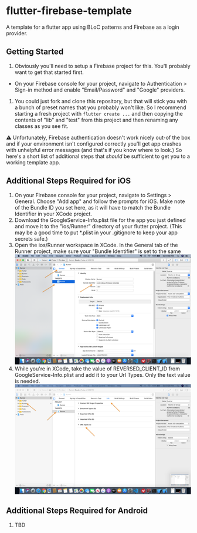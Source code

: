 # flutter-firebase-template
A template for a flutter app using BLoC patterns and Firebase as a login provider.

## Getting Started
1. Obviously you'll need to setup a Firebase project for this. You'll probably want to get that started first.
  - On your Firebase console for your project, navigate to Authentication > Sign-in method and enable "Email/Password" and "Google" providers.
1. You could just fork and clone this repository, but that will stick you with a bunch of preset names that you probably won't like. So I recommend starting a fresh project with `flutter create ...` and then copying the contents of "lib" and "test" from this project and then renaming any classes as you see fit.

:warning: Unfortunately, Firebase authentication doesn't work nicely out-of the box and if your environment isn't configured correctly you'll get app crashes with unhelpful error messages (and that's if you know where to look.) So here's a short list of additional steps that *should* be sufficient to get you to a working template app.

## Additional Steps Required for iOS
1. On your Firebase console for your project, navigate to Settings > General. Choose "Add app" and follow the prompts for iOS. Make note of the Bundle ID you set here, as it will have to match the Bundle Identifier in your XCode project.
1. Download the GoogleService-Info.plist file for the app you just defined and move it to the "ios/Runner" directory of your flutter project. (This may be a good time to put *.plist in your .gitignore to keep your app secrets safe.) 
1. Open the ios/Runner workspace in XCode. In the General tab of the Runner project, make sure your "Bundle Identifier" is set to the same 
![Url Types in XCode](_help/bundleid.png)
1. While you're in XCode, take the value of REVERSED_CLIENT_ID from GoogleService-Info.plist and add it to your Url Types. Only the text value is needed.
![Url Types in XCode](_help/urltypes.png)

## Additional Steps Required for Android
1. TBD